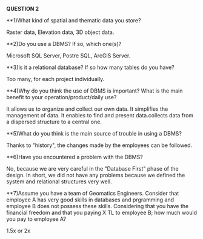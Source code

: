 **QUESTION 2**

**1)What kind of spatial and thematic data you store?

Raster data, Elevation data, 3D object data.

**2)Do you use a DBMS? If so, which one(s)?

Microsoft SQL Server, Postre SQL, ArcGIS Server.

**3)Is it a relational database? If so how many tables do you have?

Too many, for each project individually.

**4)Why do you think the use of DBMS is important? What is the main benefit to your operation/product/daily use?

It allows us to organize and collect our own data. It simplifies the management of data. It enables to find and present data.collects data from a dispersed structure to a central one.

**5)What do you think is the main source of trouble in using a DBMS?

Thanks to "history", the changes made by the employees can be followed.

**6)Have you encountered a problem with the DBMS?

No, because we are very careful in the "Database First" phase of the design. In short, we did not have any problems because we defined the system and relational structures very well.

**7)Assume you have a team of Geomatics Engineers. Consider that employee A has very good skills in databases and prgramming and employee B does not possess these skills. Considering that you have the financial freedom and that you paying X TL to employee B; how much would you pay to employee A? 

1.5x or 2x






